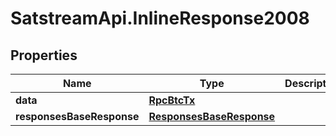 # SatstreamApi.InlineResponse2008

## Properties
Name | Type | Description | Notes
------------ | ------------- | ------------- | -------------
**data** | [**RpcBtcTx**](RpcBtcTx.md) |  | [optional] 
**responsesBaseResponse** | [**ResponsesBaseResponse**](ResponsesBaseResponse.md) |  | [optional] 


